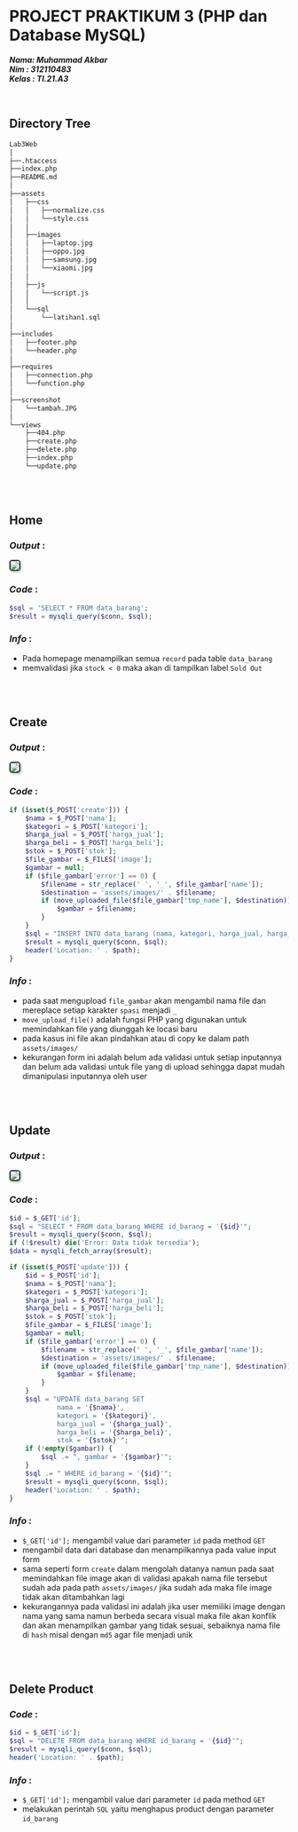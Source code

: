 # PROJECT PRAKTIKUM 3 (PHP dan Database MySQL)

**_Nama: Muhammad Akbar_** <br/>
**_Nim : 312110483_** <br/>
**_Kelas : TI.21.A3_** <br/>

<br/>

## **Directory Tree**
```bash
Lab3Web
│ 
├──.htaccess
├──index.php
├──README.md
│
├──assets
│   ├──css
│   │   ├──normalize.css
│   │   └──style.css
│   │
│   ├──images
│   │   ├──laptop.jpg
│   │   ├──oppo.jpg
│   │   ├──samsung.jpg
│   │   └──xiaomi.jpg
│   │
│   ├──js
│   │   └──script.js
│   │
│   └──sql
│       └──latihan1.sql
│
├──includes
│   ├──footer.php
│   └──header.php
│
├──requires
│   ├──connection.php
│   └──function.php
│
├──screenshot
│   └──tambah.JPG
│
└──views
    ├──404.php
    ├──create.php
    ├──delete.php
    ├──index.php
    └──update.php
```

<br/><br/>

## **Home**

### _Output_ :
<img src="screenshot/Home.JPG" style="border: 2px solid #333; border-radius: 5px; box-shadow: 2px 2px 4px #00000040">

### _Code_ :
```php
$sql = 'SELECT * FROM data_barang';
$result = mysqli_query($conn, $sql);
```

### _Info_ :
- Pada homepage menampilkan semua `record` pada table `data_barang`
- memvalidasi jika `stock < 0` maka akan di tampilkan label `Sold Out`

<br/><br/>

## **Create**

### _Output_ :
<img src="screenshot/Create.JPG" style="border: 2px solid #333; border-radius: 5px; box-shadow: 2px 2px 4px #00000040">

### _Code_ :
```php
if (isset($_POST['create'])) {
	$nama = $_POST['nama'];
	$kategori = $_POST['kategori'];
	$harga_jual = $_POST['harga_jual'];
	$harga_beli = $_POST['harga_beli'];
	$stok = $_POST['stok'];
	$file_gambar = $_FILES['image'];
	$gambar = null;
	if ($file_gambar['error'] == 0) {
		$filename = str_replace(' ', '_', $file_gambar['name']);
		$destination = 'assets/images/' . $filename;
		if (move_uploaded_file($file_gambar['tmp_name'], $destination)) {
			$gambar = $filename;
		}
	}
	$sql = "INSERT INTO data_barang (nama, kategori, harga_jual, harga_beli, stok, gambar) VALUES ('{$nama}', '{$kategori}', '{$harga_jual}', '{$harga_beli}', '{$stok}', '{$gambar}')";
	$result = mysqli_query($conn, $sql);
	header('Location: ' . $path);
}
```

### _Info_ :
- pada saat mengupload `file_gambar` akan mengambil nama file dan mereplace setiap karakter `spasi` menjadi `_`
- `move_upload_file()` adalah fungsi PHP yang digunakan untuk memindahkan file yang diunggah ke locasi baru
- pada kasus ini file akan pindahkan atau di copy ke dalam path `assets/images/`
- kekurangan form ini adalah belum ada validasi untuk setiap inputannya dan belum ada validasi untuk file yang di upload sehingga dapat mudah dimanipulasi inputannya oleh user


<br/><br/>

## **Update**

### _Output_ :
<img src="screenshot/Update.JPG" style="border: 2px solid #333; border-radius: 5px; box-shadow: 2px 2px 4px #00000040">

### _Code_ :
```php
$id = $_GET['id'];
$sql = "SELECT * FROM data_barang WHERE id_barang = '{$id}'";
$result = mysqli_query($conn, $sql);
if (!$result) die('Error: Data tidak tersedia');
$data = mysqli_fetch_array($result);

if (isset($_POST['update'])) {
	$id = $_POST['id'];
	$nama = $_POST['nama'];
	$kategori = $_POST['kategori'];
	$harga_jual = $_POST['harga_jual'];
	$harga_beli = $_POST['harga_beli'];
	$stok = $_POST['stok'];
	$file_gambar = $_FILES['image'];
	$gambar = null;
	if ($file_gambar['error'] == 0) {
		$filename = str_replace(' ', '_', $file_gambar['name']);
		$destination = 'assets/images/' . $filename;
		if (move_uploaded_file($file_gambar['tmp_name'], $destination)) {
			$gambar = $filename;
		}
	}
	$sql = "UPDATE data_barang SET 
            nama = '{$nama}', 
            kategori = '{$kategori}', 
            harga_jual = '{$harga_jual}', 
            harga_beli = '{$harga_beli}',
            stok = '{$stok}'";
	if (!empty($gambar)) {
		$sql .= ", gambar = '{$gambar}'";
	}
	$sql .= " WHERE id_barang = '{$id}'";
	$result = mysqli_query($conn, $sql);
	header('Location: ' . $path);
}
```

### _Info_ :
- `$_GET['id'];` mengambil value dari parameter `id` pada method `GET`
- mengambil data dari database dan menampilkannya pada value input form
- sama seperti form `create` dalam mengolah datanya namun pada saat memindahkan file image akan di validasi apakah nama file tersebut sudah ada pada path `assets/images/` jika sudah ada maka file image tidak akan ditambahkan lagi
- kekurangannya pada validasi ini adalah jika user memiliki image dengan nama yang sama namun berbeda secara visual maka file akan konflik dan akan menampilkan gambar yang tidak sesuai, sebaiknya nama file di `hash` misal dengan `md5` agar file menjadi unik


<br/><br/>

## **Delete Product**

### _Code_ :
```php
$id = $_GET['id'];
$sql = "DELETE FROM data_barang WHERE id_barang = '{$id}'";
$result = mysqli_query($conn, $sql);
header('Location: ' . $path);
```

### _Info_ :
- `$_GET['id'];` mengambil value dari parameter `id` pada method `GET`
- melakukan perintah `SQL` yaitu menghapus product dengan parameter `id_barang`